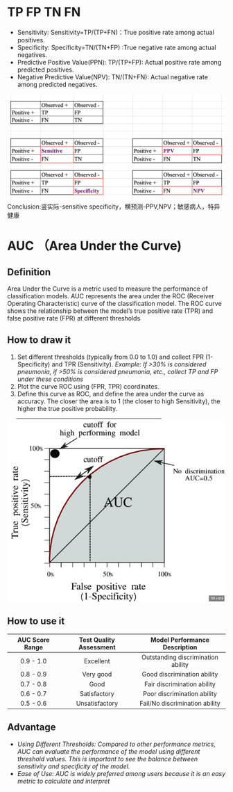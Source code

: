 # TP FP TN FN

* Sensitivity: Sensitivity=TP/(TP+FN)：True positive rate among actual positives.
* Specificity: Specificity=TN/(TN+FP) :True negative rate among actual negatives.
* Predictive Positive Value(PPN): TP/(TP+FP): Actual positive rate among predicted positives.
* Negative Predictive Value(NPV): TN/(TN+FN): Actual negative rate among predicted negatives.

![](https://github.com/jaywang-cpu/Learnng-all-the-model-by-yourself/blob/main/figure/Algorithms/TP%20FP%20TN%20FN.png)
Conclusion:竖实际-sensitive specificity，横预测-PPV,NPV；敏感病人，特异健康


# AUC （Area Under the Curve)

## Definition
Area Under the Curve is a metric used to measure the performance of classification models. AUC represents the area under the ROC (Receiver Operating Characteristic) curve of the classification model. The ROC curve shows the relationship between the model’s true positive rate (TPR) and false positive rate (FPR) at different thresholds


## How to draw it 
1. Set different thresholds (typically from 0.0 to 1.0) and collect FPR (1-Specificity) and TPR (Sensitivity).
   *Example: If >30% is considered pneumonia, if >50% is considered pneumonia, etc., collect TP and FP under these conditions*
2. Plot the curve ROC using (FPR, TPR) coordinates.
3. Define this curve as ROC, and define the area under the curve as accuracy. The closer the area is to 1 (the closer to high Sensitivity), the higher the true positive probability.

![](https://github.com/jaywang-cpu/Learnng-all-the-model-by-yourself/blob/main/figure/Algorithms/AUC%20Curve.png)


## How to use it 
| AUC Score Range    | Test Quality Assessment         | Model Performance Description                    |
|:------------------:|:------------------------------:|:------------------------------------------------:|
| 0.9 - 1.0          | Excellent                      | Outstanding discrimination ability               |
| 0.8 - 0.9          | Very good                      | Good discrimination ability                      |
| 0.7 - 0.8          | Good                          | Fair discrimination ability                      |
| 0.6 - 0.7          | Satisfactory                  | Poor discrimination ability                      |
| 0.5 - 0.6          | Unsatisfactory                | Fail/No discrimination ability                   |

## Advantage

* *Using Different Thresholds: Compared to other performance metrics, AUC can evaluate the performance of the model using different threshold values. This is important to see the balance between sensitivity and specificity of the model.*
* *Ease of Use: AUC is widely preferred among users because it is an easy metric to calculate and interpret*
